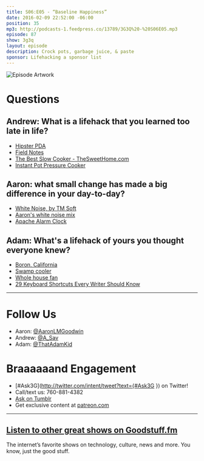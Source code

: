 ```yaml
---
title: S06:E05 - “Baseline Happiness”
date: 2016-02-09 22:52:00 -06:00
position: 35
mp3: http://podcasts-1.feedpress.co/13789/3G3Q%20-%20S06E05.mp3
episode: 87
show: 3g3q
layout: episode
description: Crock pots, garbage juice, & paste
sponsor: Lifehacking a sponsor list
---
```


![Episode Artwork][1]

# Questions

## Andrew: What is a lifehack that you learned too late in life?

* [Hipster PDA][2]
* [Field Notes][3]
* [The Best Slow Cooker - TheSweetHome.com][4]
* [Instant Pot Pressure Cooker][5]

## Aaron: what small change has made a big difference in your day-to-day?

* [White Noise, by TM Soft][6]
* [Aaron's white noise mix][7]
* [Apache Alarm Clock][8]

## Adam: What's a lifehack of yours you thought everyone knew?

* [Boron, California][9]
* [Swamp cooler][10]
* [Whole house fan][11]
* [29 Keyboard Shortcuts Every Writer Should Know][12]

***

# Follow Us
* Aaron: [@AaronLMGoodwin](http://twitter.com/aaronlmgoodwin)
* Andrew: [@A_Sav](http://twitter.com/a_sav)
* Adam: [@ThatAdamKid](http://twitter.com/thatadamkid)

# Braaaaaand Engagement
* [#Ask3G](http://twitter.com/intent/tweet?text={#Ask3G }) on Twitter!
* Call/text us: 760-881-4382
* [Ask on Tumblr](http://3g3q.co/ask)
* Get exclusive content at [patreon.com](http://www.patreon.com/3g3q)

***

## [Listen to other great shows on Goodstuff.fm](http://goodstuff.fm/)
The internet’s favorite shows on technology, culture, news and more. You know, just the good stuff.

[1]: http://l.gdwn.co/1emSR.jpg
[2]: http://www.43folders.com/2004/09/03/introducing-the-hipster-pda
[3]: http://fieldnotesbrand.com/
[4]: http://thesweethome.com/reviews/best-slow-cooker/
[5]: http://amzn.com/B00FLYWNYQ
[6]: http://www.tmsoft.com/white-noise/
[7]: http://l.gdwn.co/17nlh
[8]: http://www.urbandictionary.com/define.php?term=Apache+alarm+clock
[9]: https://en.wikipedia.org/wiki/Boron,_California
[10]: https://en.wikipedia.org/wiki/Evaporative_cooler
[11]: http://energy.gov/energysaver/cooling-whole-house-fan
[12]: https://www.renegadeword.com/how-to-write/29-keyboard-shortcuts-every-writer-should-know/
[13]: http://twitter.com/aaronlmgoodwin
[14]: http://twitter.com/a_sav
[15]: http://twitter.com/thatadamkid
[16]: http://3g3q.co/ask
[17]: http://www.patreon.com/3g3q
[18]: http://goodstuff.fm/3g3q/
